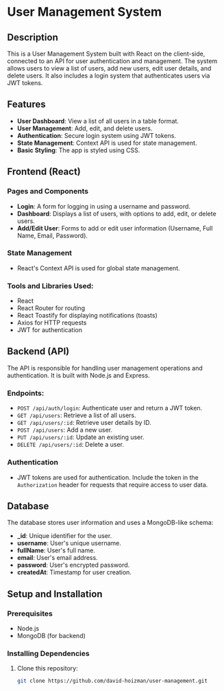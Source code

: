 # User Management System

## Description
This is a User Management System built with React on the client-side, connected to an API for user authentication and management. The system allows users to view a list of users, add new users, edit user details, and delete users. It also includes a login system that authenticates users via JWT tokens.

## Features
- **User Dashboard**: View a list of all users in a table format.
- **User Management**: Add, edit, and delete users.
- **Authentication**: Secure login system using JWT tokens.
- **State Management**: Context API is used for state management.
- **Basic Styling**: The app is styled using CSS.

## Frontend (React)
### Pages and Components
- **Login**: A form for logging in using a username and password.
- **Dashboard**: Displays a list of users, with options to add, edit, or delete users.
- **Add/Edit User**: Forms to add or edit user information (Username, Full Name, Email, Password).

### State Management
- React's Context API is used for global state management.

### Tools and Libraries Used:
- React
- React Router for routing
- React Toastify for displaying notifications (toasts)
- Axios for HTTP requests
- JWT for authentication

## Backend (API)
The API is responsible for handling user management operations and authentication. It is built with Node.js and Express.

### Endpoints:
- `POST /api/auth/login`: Authenticate user and return a JWT token.
- `GET /api/users`: Retrieve a list of all users.
- `GET /api/users/:id`: Retrieve user details by ID.
- `POST /api/users`: Add a new user.
- `PUT /api/users/:id`: Update an existing user.
- `DELETE /api/users/:id`: Delete a user.

### Authentication
- JWT tokens are used for authentication. Include the token in the `Authorization` header for requests that require access to user data.

## Database
The database stores user information and uses a MongoDB-like schema:
- **_id**: Unique identifier for the user.
- **username**: User's unique username.
- **fullName**: User's full name.
- **email**: User's email address.
- **password**: User's encrypted password.
- **createdAt**: Timestamp for user creation.

## Setup and Installation

### Prerequisites
- Node.js
- MongoDB (for backend)

### Installing Dependencies
1. Clone this repository:
   ```bash
   git clone https://github.com/david-hoizman/user-management.git
